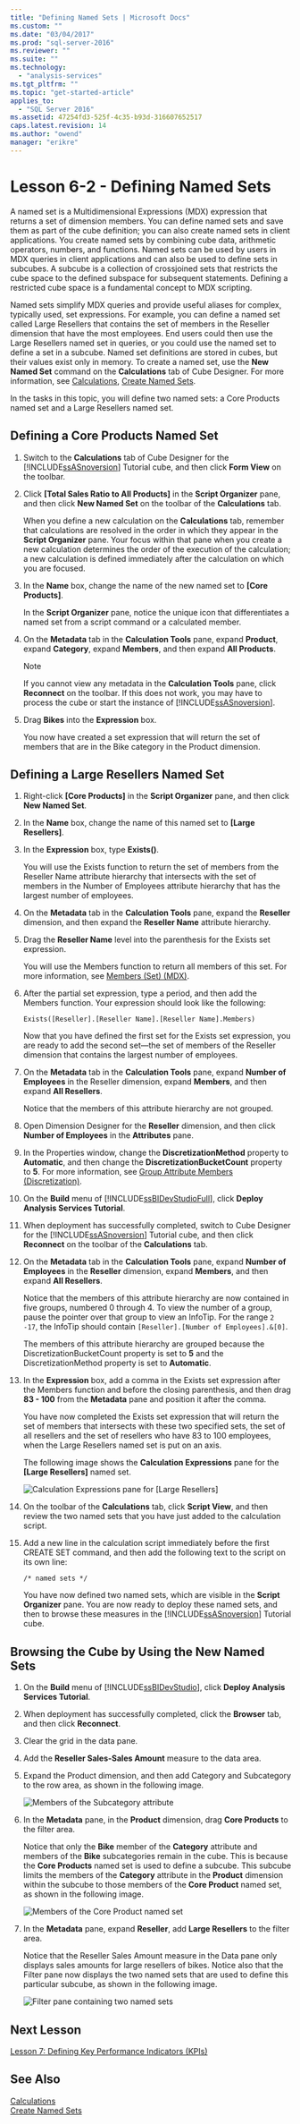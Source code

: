 ```yaml
---
title: "Defining Named Sets | Microsoft Docs"
ms.custom: ""
ms.date: "03/04/2017"
ms.prod: "sql-server-2016"
ms.reviewer: ""
ms.suite: ""
ms.technology: 
  - "analysis-services"
ms.tgt_pltfrm: ""
ms.topic: "get-started-article"
applies_to: 
  - "SQL Server 2016"
ms.assetid: 47254fd3-525f-4c35-b93d-316607652517
caps.latest.revision: 14
ms.author: "owend"
manager: "erikre"
---
```

# Lesson 6-2 - Defining Named Sets
A named set is a Multidimensional Expressions (MDX) expression that returns a set of dimension members. You can define named sets and save them as part of the cube definition; you can also create named sets in client applications. You create named sets by combining cube data, arithmetic operators, numbers, and functions. Named sets can be used by users in MDX queries in client applications and can also be used to define sets in subcubes. A subcube is a collection of crossjoined sets that restricts the cube space to the defined subspace for subsequent statements. Defining a restricted cube space is a fundamental concept to MDX scripting.  
  
Named sets simplify MDX queries and provide useful aliases for complex, typically used, set expressions. For example, you can define a named set called Large Resellers that contains the set of members in the Reseller dimension that have the most employees. End users could then use the Large Resellers named set in queries, or you could use the named set to define a set in a subcube. Named set definitions are stored in cubes, but their values exist only in memory. To create a named set, use the **New Named Set** command on the **Calculations** tab of Cube Designer. For more information, see [Calculations](../../analysis-services/multidimensional-models-olap-logical-cube-objects/calculations.md), [Create Named Sets](../../analysis-services/multidimensional-models/create-named-sets.md).  
  
In the tasks in this topic, you will define two named sets: a Core Products named set and a Large Resellers named set.  
  
## Defining a Core Products Named Set  
  
1.  Switch to the **Calculations** tab of Cube Designer for the [!INCLUDE[ssASnoversion](../../analysis-services/includes/ssasnoversion-md.md)] Tutorial cube, and then click **Form View** on the toolbar.  
  
2.  Click **[Total Sales Ratio to All Products]** in the **Script Organizer** pane, and then click **New Named Set** on the toolbar of the **Calculations** tab.  
  
    When you define a new calculation on the **Calculations** tab, remember that calculations are resolved in the order in which they appear in the **Script Organizer** pane. Your focus within that pane when you create a new calculation determines the order of the execution of the calculation; a new calculation is defined immediately after the calculation on which you are focused.  
  
3.  In the **Name** box, change the name of the new named set to **[Core Products]**.  
  
    In the **Script Organizer** pane, notice the unique icon that differentiates a named set from a script command or a calculated member.  
  
4.  On the **Metadata** tab in the **Calculation Tools** pane, expand **Product**, expand **Category**, expand **Members**, and then expand **All Products**.  
  
    > [!NOTE]  
    > If you cannot view any metadata in the **Calculation Tools** pane, click **Reconnect** on the toolbar. If this does not work, you may have to process the cube or start the instance of [!INCLUDE[ssASnoversion](../../analysis-services/includes/ssasnoversion-md.md)].  
  
5.  Drag **Bikes** into the **Expression** box.  
  
    You now have created a set expression that will return the set of members that are in the Bike category in the Product dimension.  
  
## Defining a Large Resellers Named Set  
  
1.  Right-click **[Core Products]** in the **Script Organizer** pane, and then click **New Named Set**.  
  
2.  In the **Name** box, change the name of this named set to **[Large Resellers]**.  
  
3.  In the **Expression** box, type **Exists()**.  
  
    You will use the Exists function to return the set of members from the Reseller Name attribute hierarchy that intersects with the set of members in the Number of Employees attribute hierarchy that has the largest number of employees.  
  
4.  On the **Metadata** tab in the **Calculation Tools** pane, expand the **Reseller** dimension, and then expand the **Reseller Name** attribute hierarchy.  
  
5.  Drag the **Reseller Name** level into the parenthesis for the Exists set expression.  
  
    You will use the Members function to return all members of this set. For more information, see [Members &#40;Set&#41; &#40;MDX&#41;](../../mdx/members-set-mdx.md).  
  
6.  After the partial set expression, type a period, and then add the Members function. Your expression should look like the following:  
  
    ```  
    Exists([Reseller].[Reseller Name].[Reseller Name].Members)  
    ```  
  
    Now that you have defined the first set for the Exists set expression, you are ready to add the second set—the set of members of the Reseller dimension that contains the largest number of employees.  
  
7.  On the **Metadata** tab in the **Calculation Tools** pane, expand **Number of Employees** in the Reseller dimension, expand **Members**, and then expand **All Resellers**.  
  
    Notice that the members of this attribute hierarchy are not grouped.  
  
8.  Open Dimension Designer for the **Reseller** dimension, and then click **Number of Employees** in the **Attributes** pane.  
  
9. In the Properties window, change the **DiscretizationMethod** property to **Automatic**, and then change the **DiscretizationBucketCount** property to **5**. For more information, see [Group Attribute Members &#40;Discretization&#41;](../Topic/Group%20Attribute%20Members%20(Discretization).md).  
  
10. On the **Build** menu of [!INCLUDE[ssBIDevStudioFull](../../analysis-services/includes/ssbidevstudiofull-md.md)], click **Deploy Analysis Services Tutorial**.  
  
11. When deployment has successfully completed, switch to Cube Designer for the [!INCLUDE[ssASnoversion](../../analysis-services/includes/ssasnoversion-md.md)] Tutorial cube, and then click **Reconnect** on the toolbar of the **Calculations** tab.  
  
12. On the **Metadata** tab in the **Calculation Tools** pane, expand **Number of Employees** in the **Reseller** dimension, expand **Members**, and then expand **All Resellers**.  
  
    Notice that the members of this attribute hierarchy are now contained in five groups, numbered 0 through 4. To view the number of a group, pause the pointer over that group to view an InfoTip. For the range `2 -17`, the InfoTip should contain `[Reseller].[Number of Employees].&[0]`.  
  
    The members of this attribute hierarchy are grouped because the DiscretizationBucketCount property is set to **5** and the DiscretizationMethod property is set to **Automatic**.  
  
13. In the **Expression** box, add a comma in the Exists set expression after the Members function and before the closing parenthesis, and then drag **83 - 100** from the **Metadata** pane and position it after the comma.  
  
    You have now completed the Exists set expression that will return the set of members that intersects with these two specified sets, the set of all resellers and the set of resellers who have 83 to 100 employees, when the Large Resellers named set is put on an axis.  
  
    The following image shows the **Calculation Expressions** pane for the **[Large Resellers]** named set.  
  
    ![Calculation Expressions pane for [Large Resellers]](../../analysis-services/tutorials/media/l6-named-set-02.gif "Calculation Expressions pane for [Large Resellers]")  
  
14. On the toolbar of the **Calculations** tab, click **Script View**, and then review the two named sets that you have just added to the calculation script.  
  
15. Add a new line in the calculation script immediately before the first CREATE SET command, and then add the following text to the script on its own line:  
  
    ```  
    /* named sets */  
    ```  
  
    You have now defined two named sets, which are visible in the **Script Organizer** pane. You are now ready to deploy these named sets, and then to browse these measures in the [!INCLUDE[ssASnoversion](../../analysis-services/includes/ssasnoversion-md.md)] Tutorial cube.  
  
## Browsing the Cube by Using the New Named Sets  
  
1.  On the **Build** menu of [!INCLUDE[ssBIDevStudio](../../analysis-services/includes/ssbidevstudio-md.md)], click **Deploy Analysis Services Tutorial**.  
  
2.  When deployment has successfully completed, click the **Browser** tab, and then click **Reconnect**.  
  
3.  Clear the grid in the data pane.  
  
4.  Add the **Reseller Sales-Sales Amount** measure to the data area.  
  
5.  Expand the Product dimension, and then add Category and Subcategory to the row area, as shown in the following image.  
  
    ![Members of the Subcategory attribute](../../analysis-services/tutorials/media/l6-named-set-03.gif "Members of the Subcategory attribute")  
  
6.  In the **Metadata** pane, in the **Product** dimension, drag **Core Products** to the filter area.  
  
    Notice that only the **Bike** member of the **Category** attribute and members of the **Bike** subcategories remain in the cube. This is because the **Core Products** named set is used to define a subcube. This subcube limits the members of the **Category** attribute in the **Product** dimension within the subcube to those members of the **Core Product** named set, as shown in the following image.  
  
    ![Members of the Core Product named set](../../analysis-services/tutorials/media/l6-named-set-04.gif "Members of the Core Product named set")  
  
7.  In the **Metadata** pane, expand **Reseller**, add **Large Resellers** to the filter area.  
  
    Notice that the Reseller Sales Amount measure in the Data pane only displays sales amounts for large resellers of bikes. Notice also that the Filter pane now displays the two named sets that are used to define this particular subcube, as shown in the following image.  
  
    ![Filter pane containing two named sets](../../analysis-services/tutorials/media/l6-named-set-05.gif "Filter pane containing two named sets")  
  
## Next Lesson  
[Lesson 7: Defining Key Performance Indicators &#40;KPIs&#41;](../../analysis-services/tutorials/lesson-7-defining-key-performance-indicators-kpis.md)  
  
## See Also  
[Calculations](../../analysis-services/multidimensional-models-olap-logical-cube-objects/calculations.md)  
[Create Named Sets](../../analysis-services/multidimensional-models/create-named-sets.md)  
  
  
  
